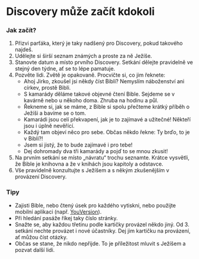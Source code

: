 # Discovery může začít kdokoli

### Jak začít?
1. Přizvi parťáka, který je taky nadšený pro Discovery, pokud takového najdeš.
2. Udělejte si širší seznam známých a proste za ně Ježíše.
3. Stanovte datum a místo prvního Discovery. Setkání dělejte pravidelně ve stejný den týdne, ať se to lépe pamatuje.
4. Pozvěte lidi. Zvětě je opakovaně. Procvičte si, co jim řeknete:
    - Ahoj Jirko, zkoušel jsi někdy číst Bibli? Nemyslím náboženství ani církev, prostě Bibli.
    - S kamarády děláme takové objevné čtení Bible. Sejdeme se v kavárně nebo u někoho doma. Zhruba na hodinu a půl.
    - Řekneme si, jak se máme, z Bible si spolu přečteme krátký příběh o Ježíši a bavíme se o tom.
    - Kamarádi jsou celí překvapení, jak je to zajímavé a užitečné! Někteří jsou i úplně nevěřící.
    - Každý tam objeví něco pro sebe. Občas někdo řekne: Ty brďo, to je v Bibli?!
    - Jsem si jistý, že to bude zajímavé i pro tebe!
    - Dej dohromady dva tři kamarády a pojď to se mnou zkusit!
5. Na prvním setkání se místo „návratu“ trochu seznamte. Krátce vysvětli, že Bible je knihovna a že v knihách jsou kapitoly a odstavce.
6. Vše pravidelně konzultujte s Ježíšem a s někým zkušenějším v provázení Discovery.

### Tipy
- Zajisti Bible, nebo čtený úsek pro každého vytiskni, nebo použijte mobilní aplikaci (např. [YouVersion](https://www.bible.com/app)).
- Při hledání pasáže říkej taky číslo stránky.
- Snažte se, aby každou třetinu podle kartičky provázel někdo jiný. Od 3. setkání nechte provázet i nové účastníky. Dej jim kartičku na provázení, ať můžou číst otázky.
- Občas se stane, že nikdo nepřijde. To je příležitost mluvit s Ježíšem a pozvat další lidi.
